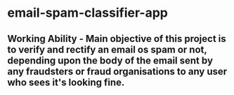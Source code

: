 # email-spam-classifier-app

## Working Ability - Main objective of this project is to verify and rectify an email os spam or not, depending upon the body of the email sent by any fraudsters or fraud organisations to any user who sees it's looking fine.
